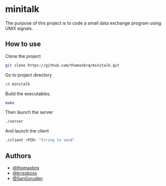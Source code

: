 # minitalk
The purpose of this project is to code a small data exchange program using UNIX signals.

## How to use

Clone the project
```bash
git clone https://github.com/thomasbrq/minitalk.git
```

Go to project directory
```bash
cd minitalk
```

Build the executables.
```bash
make
```

Then launch the server
```bash
./server
```

And launch the client
```bash
./client <PID> "String to send"
```


## Authors

- [@thomasbrq](https://www.github.com/thomasbrq)
- [@brissboss](https://www.github.com/brissboss)
- [@SanGoruden](https://www.github.com/SanGoruden)

